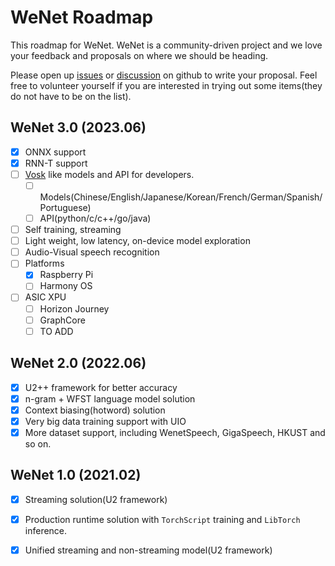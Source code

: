 # WeNet Roadmap

This roadmap for WeNet.
WeNet is a community-driven project and we love your feedback and proposals on where we should be heading.

Please open up [issues](https://github.com/wenet-e2e/wenet/issues/) or
[discussion](https://github.com/wenet-e2e/wenet/discussions) on github to write your proposal.
Feel free to volunteer yourself if you are interested in trying out some items(they do not have to be on the list).


## WeNet 3.0 (2023.06)

- [x] ONNX support
- [x] RNN-T support
- [ ] [Vosk](https://github.com/alphacep/vosk-api/) like models and API for developers.
  - [ ] Models(Chinese/English/Japanese/Korean/French/German/Spanish/Portuguese)
  - [ ] API(python/c/c++/go/java)
- [ ] Self training, streaming
- [ ] Light weight, low latency, on-device model exploration
- [ ] Audio-Visual speech recognition
- [ ] Platforms
  - [x] Raspberry Pi
  - [ ] Harmony OS
- [ ] ASIC XPU
  - [ ] Horizon Journey
  - [ ] GraphCore
  - [ ] TO ADD

## WeNet 2.0 (2022.06)

- [x] U2++ framework for better accuracy
- [x] n-gram + WFST language model solution
- [x] Context biasing(hotword) solution
- [x] Very big data training support with UIO
- [x] More dataset support, including WenetSpeech, GigaSpeech, HKUST and so on.

## WeNet 1.0 (2021.02)

- [x] Streaming solution(U2 framework)
- [x] Production runtime solution with `TorchScript` training and `LibTorch` inference.
- [x] Unified streaming and non-streaming model(U2 framework)

